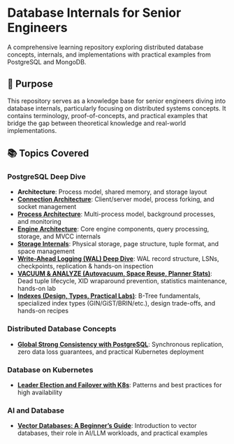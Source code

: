 # Database Internals for Senior Engineers

A comprehensive learning repository exploring distributed database concepts, internals, and implementations with practical examples from PostgreSQL and MongoDB.

## 🎯 Purpose

This repository serves as a knowledge base for senior engineers diving into database internals, particularly focusing on distributed systems concepts. It contains terminology, proof-of-concepts, and practical examples that bridge the gap between theoretical knowledge and real-world implementations.

## 📚 Topics Covered

### PostgreSQL Deep Dive
- **Architecture**: Process model, shared memory, and storage layout
- **[Connection Architecture](postgres/connection.md)**: Client/server model, process forking, and socket management
- **[Process Architecture](postgres/process.md)**: Multi-process model, background processes, and monitoring
- **[Engine Architecture](postgres/postgres-engine.md)**: Core engine components, query processing, storage, and MVCC internals
- **[Storage Internals](postgres/storage-internals.md)**: Physical storage, page structure, tuple format, and space management
- **[Write-Ahead Logging (WAL) Deep Dive](postgres/wal.md)**: WAL record structure, LSNs, checkpoints, replication & hands-on inspection
- **[VACUUM & ANALYZE (Autovacuum, Space Reuse, Planner Stats)](postgres/vacuum_and_analyze.md)**: Dead tuple lifecycle, XID wraparound prevention, statistics maintenance, hands-on lab
- **[Indexes (Design, Types, Practical Labs)](postgres/index.md)**: B-Tree fundamentals, specialized index types (GIN/GiST/BRIN/etc.), design trade-offs, and hands-on recipes

### Distributed Database Concepts
- **[Global Strong Consistency with PostgreSQL](distributed-database-concepts/global-strong/global_strong.md)**: Synchronous replication, zero data loss guarantees, and practical Kubernetes deployment

### Database on Kubernetes
- **[Leader Election and Failover with K8s](data-on-k8s/leader_election_and_failover_with_k8s.md)**: Patterns and best practices for high availability

### AI and Database
- **[Vector Databases: A Beginner’s Guide](ai_and_data/vector_database.md)**: Introduction to vector databases, their role in AI/LLM workloads, and practical examples

